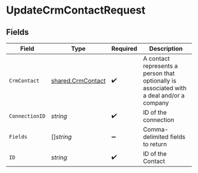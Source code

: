 # UpdateCrmContactRequest


## Fields

| Field                                                                                    | Type                                                                                     | Required                                                                                 | Description                                                                              |
| ---------------------------------------------------------------------------------------- | ---------------------------------------------------------------------------------------- | ---------------------------------------------------------------------------------------- | ---------------------------------------------------------------------------------------- |
| `CrmContact`                                                                             | [shared.CrmContact](../../../pkg/models/shared/crmcontact.md)                            | :heavy_check_mark:                                                                       | A contact represents a person that optionally is associated with a deal and/or a company |
| `ConnectionID`                                                                           | *string*                                                                                 | :heavy_check_mark:                                                                       | ID of the connection                                                                     |
| `Fields`                                                                                 | []*string*                                                                               | :heavy_minus_sign:                                                                       | Comma-delimited fields to return                                                         |
| `ID`                                                                                     | *string*                                                                                 | :heavy_check_mark:                                                                       | ID of the Contact                                                                        |